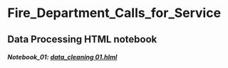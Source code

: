 # Fire_Department_Calls_for_Service

## Data Processing HTML notebook

##### Notebook_01: [data_cleaning 01.hlml](https://databricks-prod-cloudfront.cloud.databricks.com/public/4027ec902e239c93eaaa8714f173bcfc/8955579483629843/3176290071371199/4347609793390266/latest.html)
